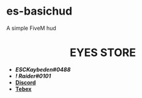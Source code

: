 # es-basichud
A simple FiveM hud

<div align="center">
  <h1>EYES STORE</h1>
</div>

- **_ESCKaybeden#0488_**
- **_! Raider#0101_**
- [**Discord**](https://discord.gg/EkwWvFS)
- [**Tebex**](https://eyestore.tebex.io/)




